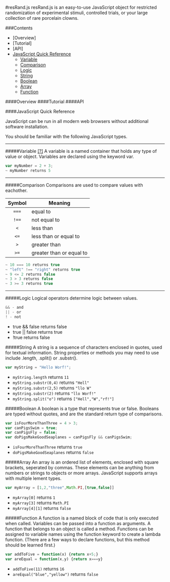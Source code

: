 #resRand.js
resRand.js is an easy-to-use JavaScript object for restricted randomization of experimental stimuli, controlled trials, or your large collection of rare porcelain clowns.

###Contents
- [Overview]
- [Tutorial]
- [API]
- [JavaScript Quick Reference](#javascript-quick-reference)
  - [Variable](#variable)
  - [Comparison](#comparison)
  - [Logic](#logic)
  - [String](#string)
  - [Boolean](#boolean)
  - [Array](#array)
  - [Function](#function)



####Overview
####Tutorial
####API

####JavaScript Quick Reference

JavaScript can be run in all modern web browsers without additional software installation.

You should be familiar with the following JavaScript types.

---
#####Variable [[?]](https://developer.mozilla.org/en-US/docs/Web/JavaScript/Reference/Statements/var)
  A variable is a named container that holds any type of value or object.  Variables are declared using the keyword var.
```javascript
var myNumber = 2 + 3;
~ myNumber returns 5
```


---
#####Comparison
Comparisons are used to compare values with eachother.

Symbol | Meaning
:----:|----
`===` | equal to
`!==` | not equal to
`<` | less than
`<=` | less than or equal to
`>` | greater than
`>=` | greater than or equal to
```javascript
~ 10 === 10 returns true  
~ "left" !== "right" returns true  
~ 9 <= 2 returns false  
~ 3 > 3 returns false   
~ 3 >= 3 returns true
```

---
#####Logic
Logical operators determine logic between values.
```javascript
&& - and
|| - or
! - not
```
* true && false returns false
* true || false returns true
* !true returns false


#####String 
A string is a sequence of characters enclosed in quotes, used for textual information.  String properties or methods you may need to use include .length, .split() or .substr().
```javascript
var myString = "Hello Worf!";
```
* `myString.length` returns `11`
* `myString.substr(0,4)` returns `"Hell"`
* `myString.substr(2,5)` returns `"llo W"`
* `myString.substr(2)` returns `"llo Worf!"`
* `myString.split("o")` returns `["Hell","W","rf!"]`


#####Boolean 
A boolean is a type that represents true or false.  Booleans are typed without quotes, and are the standard return type of comparisons.
```javascript
var isFourMoreThanThree = 4 > 3;
var canPigsSwim = true;
var canPigsFly = false;
var doPigsMakeGoodSeaplanes = canPigsFly && canPigsSwim;
```
* `isFourMoreThanThree` returns `true`
* `doPigsMakeGoodSeaplanes` returns `false`


#####Array 
An array is an ordered list of elements, enclosed with square brackets, seperated by commas.  These elements can be anything from numbers or strings to objects or more arrays.  JavaScript supports arrays with multiple lement types.
```javascript
var myArray = [1,2,"three",Math.PI,[true,false]]
```
* `myArray[0]` returns `1`
* `myArray[3]` returns `Math.PI`
* `myArray[4][1]` returns `false`


#####Function 
A function is a named block of code that is only executed when called.  Variables can be passed into a function as arguments.  A function that belongs to an object is called a method.  Functions can be assigned to variable names using the function keyword to create a lambda function.  (There are a few ways to declare functions, but this method should be learned first.)
```javascript
var addToFive = function(x) {return x+5;}
var areEqual = function(x,y) {return x===y}
```
* `addToFive(11)` returns `16`
* `areEqual("blue","yellow")` returns `false`

